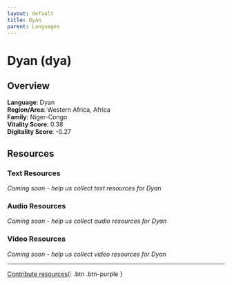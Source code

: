 ```yaml
---
layout: default
title: Dyan
parent: Languages
---
```


# Dyan (dya)

## Overview

**Language**: Dyan  
**Region/Area**: Western Africa, Africa  
**Family**: Niger-Congo  
**Vitality Score**: 0.38  
**Digitality Score**: -0.27  

## Resources

### Text Resources
*Coming soon - help us collect text resources for Dyan*

### Audio Resources
*Coming soon - help us collect audio resources for Dyan*

### Video Resources
*Coming soon - help us collect video resources for Dyan*

---

[Contribute resources](https://fairtrain.github.io/){: .btn .btn-purple }
